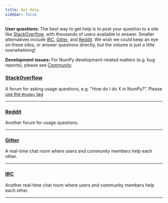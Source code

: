 ```yaml
---
title: Get Help
sidebar: false
---
```


**User questions:** The best way to get help is to post your question to a site
like [StackOverflow](http://stackoverflow.com/questions/tagged/numpy), with
thousands of users available to answer.  Smaller alternatives include
[IRC](https://webchat.freenode.net/?channels=%23numpy),
[Gitter](https://gitter.im/numpy/numpy), and
[Reddit](https://www.reddit.com/r/Numpy/). We wish we could keep an eye on
these sites, or answer questions directly, but the volume is just a little
overwhelming!

**Development issues:** For NumPy development-related matters (e.g. bug reports), please
see [Community](/community).



### [StackOverflow](http://stackoverflow.com/questions/tagged/numpy)

A forum for asking usage questions, e.g. "How do I do X in NumPy?”. Please [use the `#numpy` tag](https://stackoverflow.com/help/tagging)

***

### [Reddit](https://www.reddit.com/r/Numpy/)

Another forum for usage questions.

***

### [Gitter](https://gitter.im/numpy/numpy)

A real-time chat room where users and community members help each other.

***

### [IRC](https://webchat.freenode.net/?channels=%23numpy)

Another real-time chat room where users and community members help each other.

***
